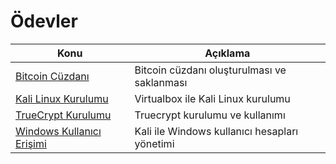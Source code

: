 # Ödevler

Konu | Açıklama
---- | -----------
[Bitcoin Cüzdanı](bitcoin-cuzdani.md) | Bitcoin cüzdanı oluşturulması ve saklanması
[Kali Linux Kurulumu](kali-linux-kurulumu.md) | Virtualbox ile Kali Linux kurulumu
[TrueCrypt Kurulumu](truecrypt-kullanimi.md) | Truecrypt kurulumu ve kullanımı
[Windows Kullanıcı Erişimi](windows.sifre.md) | Kali ile Windows kullanıcı hesapları yönetimi
